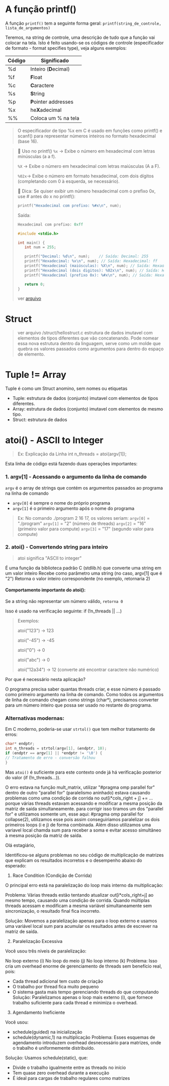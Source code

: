 # A função printf()
A função `printf()` tem a seguinte forma geral:
`printf(string_de_controle, lista_de_argumentos)`

Teremos, na string de controle, uma descrição de tudo que a
função vai colocar na tela.
Isto é feito usando-se os códigos de controle (especificador de formato - format specifies type), veja alguns
exemplos:

| Código | Significado       |
|--------|-------------------|
| %d     | Inteiro (**D**ecimal) |
| %f     | **F**loat            |
| %c     | **C**aractere        |
| %s     | **S**tring           |
| %p     | **P**ointer addresses   |
| %x     | he**X**adecimal      |
| %%     | Coloca um % na tela |

> O especificador de tipo %x em C é usado em funções como printf() e scanf() para representar números inteiros no formato hexadecimal (base 16).

> 📌 Uso no printf()
> `%x` → Exibe o número em hexadecimal com letras minúsculas (a a f).
> 
> `%X` → Exibe o número em hexadecimal com letras maiúsculas (A a F).
>
> `%02x`→ Exibe o número em formato hexadecimal, com dois dígitos (completando com 0 à esquerda, se necessário).
> 
> 📌 Dica: Se quiser exibir um número hexadecimal com o prefixo 0x, use # antes do x no printf():
>```c
>printf("Hexadecimal com prefixo: %#x\n", num);
>```
>Saída:
>```c
>Hexadecimal com prefixo: 0xff
>```
>```c
>#include <stdio.h>
>
>int main() {
>    int num = 255;
>
>    printf("Decimal: %d\n", num);    // Saída: Decimal: 255
>    printf("Hexadecimal: %x\n", num); // Saída: Hexadecimal: ff
>    printf("Hexadecimal (maiúsculas): %X\n", num); // Saída: Hexadecimal (maiúsculas): FF
>    printf("Hexadecimal (dois digitos): %02x\n", num); // Saída: Hexadecimal (maiúsculas): FF
>    printf("Hexadecimal (prefixo 0x): %#x\n", num); // Saída: Hexadecimal (maiúsculas): FF
>
>    return 0;
>}
>```
> ver [arquivo](../firstSteps/formatSpecifiesType.c)




# Struct
> ver arquivo /struct/hellostruct.c
estrutura de dados imutavel com elementos de tipos diferentes que vão concatenando. Pode nomear essa nova estrutura dentro da linguagem, serve como um molde que quebra os valores passados como argumentos para dentro do espaço de elemento.
# Tuple != Array
Tuple é como um Struct anomino, sem nomes ou etiquetas
- Tuple: estrutura de dados (conjunto) imutavel com elementos de tipos diferentes.
- Array: estrutura de dados (conjunto) imutavel com elementos de mesmo tipo.
- Struct: estrutura de dados 

# atoi() - ASCII to Integer
> Ex: Explicação da Linha int n_threads = atoi(argv[1]);

Esta linha de código está fazendo duas operações importantes:

### 1. argv[1] - Acessando o argumento da linha de comando

`argv` é o array de strings que contém os argumentos passados ao programa na linha de comando
- `argv[0]` é sempre o nome do próprio programa
- `argv[1]` é o primeiro argumento após o nome do programa
> Ex: No comando ./program 2 16 17, os valores seriam:
> `argv[0]` = "./program"
> `argv[1]` = "2" (número de threads)
> `argv[2]` = "16" (primeiro valor para compute)
> `argv[3]` = "17" (segundo valor para compute)
### 2. atoi() - Convertendo string para inteiro

> atoi significa "ASCII to integer"

É uma função da biblioteca padrão C (stdlib.h) que converte uma string em um valor inteiro
Recebe como parâmetro uma string (no caso, argv[1] que é "2")
Retorna o valor inteiro correspondente (no exemplo, retornaria 2)
#### Comportamento importante do atoi():

Se a string não representar um número válido, `retorna 0`

Isso é usado na verificação seguinte: if (!n_threads || ...)
> Exemplos:
> 
> atoi("123") → 123
>
> atoi("-45") → -45
>
> atoi("0") → 0
>
> atoi("abc") → 0
> 
> atoi("12a34") → 12 (converte até encontrar caractere não numérico)

Por que é necessário nesta aplicação?

O programa precisa saber quantas threads criar, e esse número é passado 
como primeiro argumento na linha de comando. 
Como todos os argumentos de linha de comando chegam como strings (char*),
precisamos converter para um número inteiro que possa ser usado no 
restante do programa.

### Alternativas modernas:

Em C moderno, poderia-se usar `strtol()` que tem melhor tratamento de 
erros:

```c
char* endptr;
int n_threads = strtol(argv[1], &endptr, 10);
if (endptr == argv[1] || *endptr != '\0') {
// Tratamento de erro - conversão falhou
}
```
Mas `atoi()` é suficiente para este contexto onde já há verificação 
posterior do valor (if (!n_threads...)).



O erro estava na função mult_matrix, utilizar "#pragma omp parallel for" dentro de outro "parallel for" (paralelismo aninhado) estava causando problemas como uma condição de corrida no out[i*cols_right + j] += ... porque várias threads estavam acessando e modificar a mesma posição da matriz de saida simultaneamente. para corrigir isso tiramos um dos "parallel for" e utilizamos somente um, esse aqui: #pragma omp parallel for collapse(2), utilizamos esse pois assim conseguiriamos paralelizar os dois primeiros loops (i e j) de forma combinada. Além disso utilizamos uma variavel local chamda sum para receber a soma e evitar acesso simultâneo à mesma posição da matriz de saída.

Olá estagiário,

Identificou-se alguns problemas no seu código de multiplicação de matrizes que explicam os resultados incorretos e o desempenho abaixo do esperado:

1. Race Condition (Condição de Corrida)

O principal erro está na paralelização do loop mais interno da multiplicação:

Problema: Várias threads estão tentando atualizar out[i*cols_right+j] ao mesmo tempo, causando uma condição de corrida. Quando múltiplas threads acessam e modificam a mesma variável simultaneamente sem sincronização, o resultado final fica incorreto.

Solução: Movemos a paralelização apenas para o loop externo e usamos uma variável local sum para acumular os resultados antes de escrever na matriz de saída.

2. Paralelização Excessiva

Você usou três níveis de paralelização:

No loop externo (i)
No loop do meio (j)
No loop interno (k)
Problema: Isso cria um overhead enorme de gerenciamento de threads sem benefício real, pois:

- Cada thread adicional tem custo de criação
- O trabalho por thread fica muito pequeno
- O sistema gasta mais tempo gerenciando threads do que computando
Solução: Paralelizamos apenas o loop mais externo (i), que fornece trabalho suficiente para cada thread e minimiza o overhead.

3. Agendamento Ineficiente

Você usou:

- schedule(guided) na inicialização
- schedule(dynamic,1) na multiplicação
Problema: Esses esquemas de agendamento introduzem overhead desnecessário para matrizes, onde o trabalho é uniformemente distribuído.

Solução: Usamos schedule(static), que:

- Divide o trabalho igualmente entre as threads no início
- Tem quase zero overhead durante a execução
- É ideal para cargas de trabalho regulares como matrizes